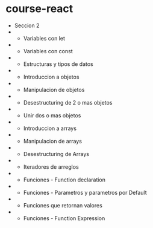 # course-react

- Seccion 2 
- - Variables con let
- - Variables con const
- - Estructuras y tipos de datos
- - Introduccion a objetos
- - Manipulacion de objetos
- - Desestructuring de 2 o mas objetos
- - Unir dos o mas objetos
- - Introduccion a arrays
- - Manipulacion de arrays
- - Desestructuring de Arrays
- - Iteradores de arreglos
- - Funciones - Function declaration
- - Funciones - Parametros y parametros por Default
- - Funciones que retornan valores
- - Funciones - Function Expression